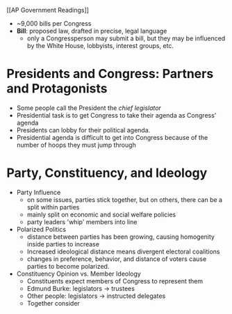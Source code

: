 [[AP Government Readings]]

- ~9,000 bills per Congress
- **Bill**: proposed law, drafted in precise, legal language
	- only a Congressperson may submit a bill, but they may be influenced by the White House, lobbyists, interest groups, etc.
# Presidents and Congress: Partners and Protagonists
 - Some people call the President the _chief legislator_
 - Presidential task is to get Congress to take their agenda as Congress' agenda
 - Presidents can lobby for their political agenda.
 - Presidential agenda is difficult to get into Congress because of the number of hoops they must jump through

# Party, Constituency, and Ideology
- Party Influence
	- on some issues, parties stick together, but on others, there can be a split within parties
	- mainly split on economic and social welfare policies
	- party leaders 'whip' members into line
- Polarized Politics
	- distance between parties has been growing, causing homogenity inside parties to increase
	- Increased ideological distance means divergent electoral coalitions
	- changes in preference, behavior, and distance of voters cause parties to become polarized.
- Constituency Opinion vs. Member Ideology
	- Constituents expect members of Congress to represent them
	- Edmund Burke: legislators -> trustees
	- Other people: legislators -> instructed delegates
	- Together consider